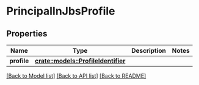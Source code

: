 # PrincipalInJbsProfile

## Properties

Name | Type | Description | Notes
------------ | ------------- | ------------- | -------------
**profile** | [**crate::models::ProfileIdentifier**](ProfileIdentifier.md) |  | 

[[Back to Model list]](../README.md#documentation-for-models) [[Back to API list]](../README.md#documentation-for-api-endpoints) [[Back to README]](../README.md)


